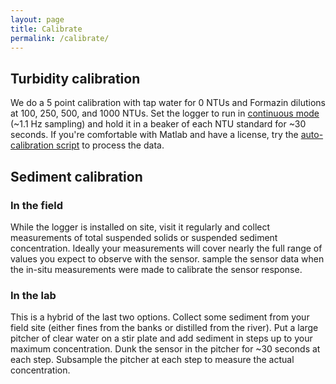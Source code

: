 ```yaml
---
layout: page
title: Calibrate
permalink: /calibrate/
---
```


## Turbidity calibration
We do a 5 point calibration with tap water for 0 NTUs and Formazin dilutions at 100, 250, 500, and 1000 NTUs. Set the logger to run in [continuous mode](./4_deploy.markdown#deploying) (~1.1 Hz sampling) and hold it in a beaker of each NTU standard for ~30 seconds. If you're comfortable with Matlab and have a license, try the [auto-calibration script](https://github.com/tedlanghorst/OpenOBS-328/blob/main/scripts/calibrateOOBS.m) to process the data. 

## Sediment calibration

### In the field
While the logger is installed on site, visit it regularly and collect measurements of total suspended solids or suspended sediment concentration. Ideally your measurements will cover nearly the full range of values you expect to observe with the sensor. sample the sensor data when the in-situ measurements were made to calibrate the sensor response.

### In the lab
This is a hybrid of the last two options. Collect some sediment from your field site (either fines from the banks or distilled from the river). Put a large pitcher of clear water on a stir plate and add sediment in steps up to your maximum concentration. Dunk the sensor in the pitcher for ~30 seconds at each step. Subsample the pitcher at each step to measure the actual concentration.